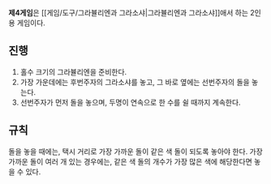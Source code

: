 **제4게임**은 [[게임/도구/그라뷸리엔과 그라소샤|그라뷸리엔과 그라소샤]]애서 하는 2인용 게임이다.

## 진행
1. 홀수 크기의 그라뷸리엔을 준비한다.
2. 가장 가운데에는 후번주자의 그라소샤를 놓고, 그 바로 옆에는 선번주자의 돌을 놓는다.
3. 선번주자가 먼저 돌을 놓으며, 두명이 연속으로 한 수를 쉴 때까지 계속한다.

## 규칙
돌을 놓을 때에는, 택시 거리로 가장 가까운 돌이 같은 색 돌이 되도록 놓아야 한다. 가장 가까운 돌이 여러 개 있는 경우에는, 같은 색 돌의 개수가 가장 많은 색에 해당한다면 놓을 수 있다.